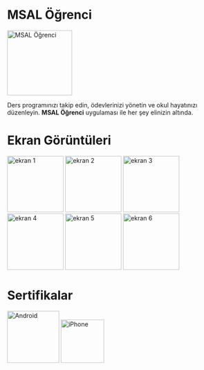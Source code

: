 # MSAL Öğrenci

<img src="https://hebbkx1anhila5yf.public.blob.vercel-storage.com/rounded-in-photoretrica%20%284%29-u6Yox6ZWzjPyIcrgivt5FqpFEG15n3.png" alt="MSAL Öğrenci" width="150" style="pointer-events: none;">

Ders programınızı takip edin, ödevlerinizi yönetin ve okul hayatınızı düzenleyin. **MSAL Öğrenci** uygulaması ile her şey elinizin altında.

# Ekran Görüntüleri

<img src="https://hebbkx1anhila5yf.public.blob.vercel-storage.com/Resim%201.jpg-qe2We8HuGAvXNB8Ll0ZWTd4FsBQpeg.jpeg" alt="ekran 1" width="130" style="pointer-events: none;"> <img src="https://hebbkx1anhila5yf.public.blob.vercel-storage.com/Resim%202.jpg-9nGW2aUTnm1iZyBXjLbuxmqpkc5EXt.jpeg" alt="ekran 2" width="130" style="pointer-events: none;"> <img src="https://hebbkx1anhila5yf.public.blob.vercel-storage.com/Resim%203.jpg-LoWszhZcM0NmEyQf1nlvyGfCJiDVJn.jpeg" alt="ekran 3" width="130" style="pointer-events: none;"> <img src="https://github.com/user-attachments/assets/82964fc4-0bca-4fbd-830f-bcd0ca1c904c" alt="ekran 4" width="130" style="pointer-events: none;"> <img src="https://hebbkx1anhila5yf.public.blob.vercel-storage.com/Resim%204.jpg-YGC8UaM7QTdGeHsvpkzLlJFbgqZnCw.jpeg" alt="ekran 5" width="130" style="pointer-events: none;"> <img src="https://hebbkx1anhila5yf.public.blob.vercel-storage.com/Resim%205.jpg-c5vAyCz9pjZUHsqGPrvjLwtD9Cep0n.jpeg" alt="ekran 6" width="130" style="pointer-events: none;">

# Sertifikalar

<img src="https://r.resimlink.com/hZjb5w.webp" alt="Android" width="120" style="pointer-events: none;"> <img src="https://cdsassets.apple.com/live/7WUAS350/images/made-for-iphone.png" alt="iPhone" width="100" style="pointer-events: none;">



